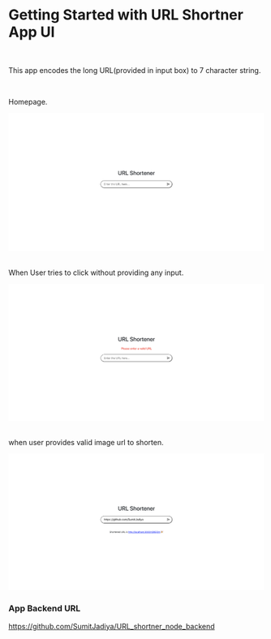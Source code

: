 # Getting Started with URL Shortner App UI

<br />
<p>This app encodes the long URL(provided in input box) to 7 character string.</p>

<br />
<p>Homepage.</p>

<img src="./images/frontpage.png"/>

<br />
<br />
<p>When User tries to click without providing any input.</p>

<img src="./images/noinputerror.png"/>

<br />
<br />
<p>when user provides valid image url to shorten.</p>

<img src="./images/url_encoding.png"/>

### App Backend URL
https://github.com/SumitJadiya/URL_shortner_node_backend
